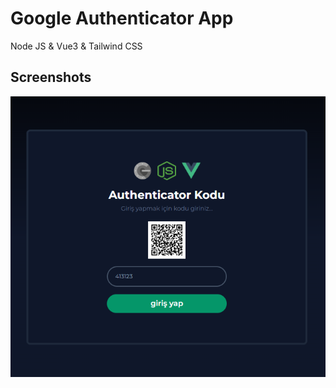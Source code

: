 
# Google Authenticator App

Node JS & Vue3 & Tailwind CSS


## Screenshots

![App Screenshot](https://raw.githubusercontent.com/gor2em/authenticator-app/master/client/public/screens/login.png)

